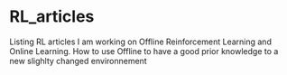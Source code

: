 # RL_articles
Listing RL articles
I am working on Offline Reinforcement Learning and Online Learning.
How to use Offline to have a good prior knowledge to a new slighlty changed environnement
